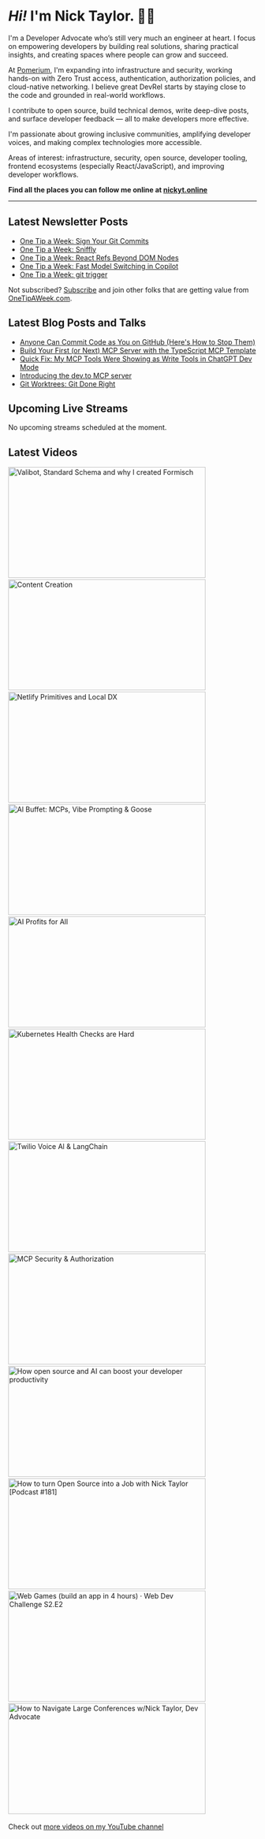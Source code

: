 # <em>Hi!</em> I'm Nick Taylor. 👋🏻

I'm a Developer Advocate who’s still very much an engineer at heart. I focus on empowering developers by building real solutions, sharing practical insights, and creating spaces where people can grow and succeed.

At [Pomerium](https://pomerium.com), I'm expanding into infrastructure and security, working hands-on with Zero Trust access, authentication, authorization policies, and cloud-native networking. I believe great DevRel starts by staying close to the code and grounded in real-world workflows.

I contribute to open source, build technical demos, write deep-dive posts, and surface developer feedback — all to make developers more effective.

I'm passionate about growing inclusive communities, amplifying developer voices, and making complex technologies more accessible.

Areas of interest: infrastructure, security, open source, developer tooling, frontend ecosystems (especially React/JavaScript), and improving developer workflows.

**Find all the places you can follow me online at [nickyt.online](https://nickyt.online)**

---

## Latest Newsletter Posts

<!-- NEWSLETTER-POST-LIST:START -->
- [One Tip a Week: Sign Your Git Commits](https://one-tip-a-week.beehiiv.com/p/one-tip-a-week-sign-your-git-commits)
- [One Tip a Week: Sniffly](https://one-tip-a-week.beehiiv.com/p/one-tip-a-week-sniffly)
- [One Tip a Week: React Refs Beyond DOM Nodes](https://one-tip-a-week.beehiiv.com/p/one-tip-a-week-react-refs-beyond-dom-nodes)
- [One Tip a Week: Fast Model Switching in Copilot](https://one-tip-a-week.beehiiv.com/p/one-tip-a-week-fast-model-switching-in-copilot)
- [One Tip a Week: git trigger](https://one-tip-a-week.beehiiv.com/p/one-tip-a-week-git-trigger)
<!-- NEWSLETTER-POST-LIST:END -->

Not subscribed? [Subscribe](https://onetipaweek.com) and join other folks that are getting value from [OneTipAWeek.com](https://onetipaweek.com).

## Latest Blog Posts and Talks

<!-- BLOG-POST-LIST:START -->
- [Anyone Can Commit Code as You on GitHub &lpar;Here&#39;s How to Stop Them&rpar;](https://www.nickyt.co/blog/anyone-can-commit-code-as-you-on-github-heres-how-to-stop-them-2in7/)
- [Build Your First &lpar;or Next&rpar; MCP Server with the TypeScript MCP Template](https://www.nickyt.co/blog/build-your-first-or-next-mcp-server-with-the-typescript-mcp-template-3k3f/)
- [Quick Fix: My MCP Tools Were Showing as Write Tools in ChatGPT Dev Mode](https://www.nickyt.co/blog/quick-fix-my-mcp-tools-were-showing-as-write-tools-in-chatgpt-dev-mode-3id9/)
- [Introducing the dev.to MCP server](https://www.nickyt.co/blog/introducing-the-devto-mcp-server-42jg/)
- [Git Worktrees: Git Done Right](https://www.nickyt.co/blog/git-worktrees-git-done-right-2p7f/)
<!-- BLOG-POST-LIST:END -->

## Upcoming Live Streams

<!-- STREAM-SCHEDULE:START -->
<p>No upcoming streams scheduled at the moment.</p>
<!-- STREAM-SCHEDULE:END -->

## Latest Videos

<!-- VIDEO-LIST:START --><aside><a href="https://www.youtube.com/watch?v=U7zjtUjo1QQ" title="Valibot, Standard Schema and why I created Formisch"><img src="https://img.youtube.com/vi/U7zjtUjo1QQ/maxresdefault.jpg" alt="Valibot, Standard Schema and why I created Formisch" width="400" height="225" loading="lazy" /></a>&nbsp;&nbsp;<a href="https://www.youtube.com/watch?v=_B9jsGz1kSA" title="Content Creation"><img src="https://img.youtube.com/vi/_B9jsGz1kSA/maxresdefault.jpg" alt="Content Creation" width="400" height="225" loading="lazy" /></a>&nbsp;&nbsp;<a href="https://www.youtube.com/watch?v=u3lq1KlUXiI" title="Netlify Primitives and Local DX"><img src="https://img.youtube.com/vi/u3lq1KlUXiI/maxresdefault.jpg" alt="Netlify Primitives and Local DX" width="400" height="225" loading="lazy" /></a>&nbsp;&nbsp;<a href="https://www.youtube.com/watch?v=NumiJVvsjgE" title="Al Buffet: MCPs, Vibe Prompting & Goose"><img src="https://img.youtube.com/vi/NumiJVvsjgE/maxresdefault.jpg" alt="Al Buffet: MCPs, Vibe Prompting & Goose" width="400" height="225" loading="lazy" /></a>&nbsp;&nbsp;<a href="https://www.youtube.com/watch?v=Ok-dsxooqh0" title="AI Profits for All"><img src="https://img.youtube.com/vi/Ok-dsxooqh0/maxresdefault.jpg" alt="AI Profits for All" width="400" height="225" loading="lazy" /></a>&nbsp;&nbsp;<a href="https://www.youtube.com/watch?v=cMBUGFige80" title="Kubernetes Health Checks are Hard"><img src="https://img.youtube.com/vi/cMBUGFige80/maxresdefault.jpg" alt="Kubernetes Health Checks are Hard" width="400" height="225" loading="lazy" /></a>&nbsp;&nbsp;<a href="https://www.youtube.com/watch?v=8xy015CpzFE" title="Twilio Voice Al & LangChain"><img src="https://img.youtube.com/vi/8xy015CpzFE/maxresdefault.jpg" alt="Twilio Voice Al & LangChain" width="400" height="225" loading="lazy" /></a>&nbsp;&nbsp;<a href="https://www.youtube.com/watch?v=U9rSRnjis7c" title="MCP Security & Authorization"><img src="https://img.youtube.com/vi/U9rSRnjis7c/maxresdefault.jpg" alt="MCP Security & Authorization" width="400" height="225" loading="lazy" /></a>&nbsp;&nbsp;<a href="https://www.youtube.com/watch?v=GeBPq0n_r7Q" title="How open source and AI can boost your developer productivity"><img src="https://img.youtube.com/vi/GeBPq0n_r7Q/maxresdefault.jpg" alt="How open source and AI can boost your developer productivity" width="400" height="225" loading="lazy" /></a>&nbsp;&nbsp;<a href="https://www.youtube.com/watch?v=m7nkioXNiik" title="How to turn Open Source into a Job with Nick Taylor [Podcast #181]"><img src="https://img.youtube.com/vi/m7nkioXNiik/maxresdefault.jpg" alt="How to turn Open Source into a Job with Nick Taylor [Podcast #181]" width="400" height="225" loading="lazy" /></a>&nbsp;&nbsp;<a href="https://www.youtube.com/watch?v=ftYmXoH0V5I" title="Web Games (build an app in 4 hours) · Web Dev Challenge S2.E2"><img src="https://img.youtube.com/vi/ftYmXoH0V5I/maxresdefault.jpg" alt="Web Games (build an app in 4 hours) · Web Dev Challenge S2.E2" width="400" height="225" loading="lazy" /></a>&nbsp;&nbsp;<a href="https://www.youtube.com/watch?v=qs6y5gj-0Is" title="How to Navigate Large Conferences w/Nick Taylor, Dev Advocate"><img src="https://img.youtube.com/vi/qs6y5gj-0Is/maxresdefault.jpg" alt="How to Navigate Large Conferences w/Nick Taylor, Dev Advocate" width="400" height="225" loading="lazy" /></a>&nbsp;&nbsp;</aside><!-- VIDEO-LIST:END -->

Check out [more videos on my YouTube channel](https://www.youtube.com/channel/UCBLlEq0co24VFJIMEHNcPOQ)
